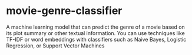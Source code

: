 # movie-genre-classifier
  A machine learning model that can predict the genre of a  movie based on its plot summary or other textual information. You  can use techniques like TF-IDF or word embeddings with classifiers  such as Naive Bayes, Logistic Regression, or Support Vector  Machines
